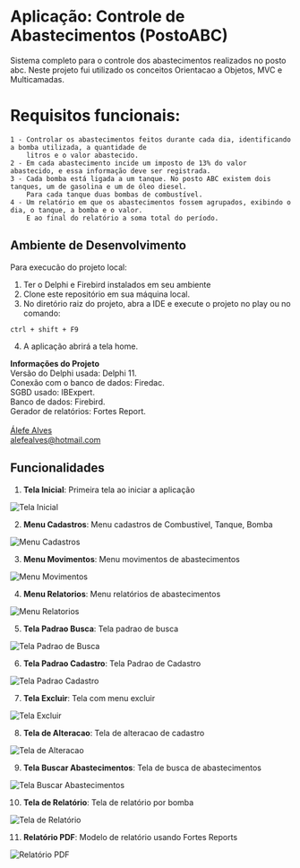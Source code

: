 # Aplicação: Controle de Abastecimentos (PostoABC)

Sistema completo para o controle dos abastecimentos realizados no posto abc. Neste projeto fui utilizado
os conceitos Orientacao a Objetos, MVC e Multicamadas.

# Requisitos funcionais:

    1 - Controlar os abastecimentos feitos durante cada dia, identificando a bomba utilizada, a quantidade de
        litros e o valor abastecido.
    2 - Em cada abastecimento incide um imposto de 13% do valor abastecido, e essa informação deve ser registrada.
    3 - Cada bomba está ligada a um tanque. No posto ABC existem dois tanques, um de gasolina e um de óleo diesel.
        Para cada tanque duas bombas de combustível.
    4 - Um relatório em que os abastecimentos fossem agrupados, exibindo o dia, o tanque, a bomba e o valor.
        E ao final do relatório a soma total do período.

## Ambiente de Desenvolvimento

Para execucão do projeto local:

1. Ter o Delphi e Firebird instalados em seu ambiente
2. Clone este repositório em sua máquina local.
3. No diretório raiz do projeto, abra a IDE e execute o projeto no play ou no comando:

```
ctrl + shift + F9
```

4. A aplicação abrirá a tela home.

<b>Informações do Projeto</b>
<br/>
Versão do Delphi usada: Delphi 11.<br/>
Conexão com o banco de dados: Firedac.<br/>
SGBD usado: IBExpert.<br/>
Banco de dados: Firebird.<br/>
Gerador de relatórios: Fortes Report.<br/>
<br/>
<a href="https://www.linkedin.com/in/alefe-alves/" target="_blank">Álefe Alves</a><br/>
alefealves@hotmail.com<br/>

## Funcionalidades

1. **Tela Inicial**: Primeira tela ao iniciar a aplicação

![Tela Inicial](screenshots/home.png)

2. **Menu Cadastros**: Menu cadastros de Combustivel, Tanque, Bomba

![Menu Cadastros](screenshots/menu_cadastros.png)

3. **Menu Movimentos**: Menu movimentos de abastecimentos

![Menu Movimentos](screenshots/menu_movimentos.png)

4. **Menu Relatorios**: Menu relatórios de abastecimentos

![Menu Relatorios](screenshots/menu_relatorios.png)

5. **Tela Padrao Busca**: Tela padrao de busca

![Tela Padrao de Busca](screenshots/buscar.png)

6. **Tela Padrao Cadastro**: Tela Padrao de Cadastro

![Tela Padrao Cadastro](screenshots/cadastrar.png)

7. **Tela Excluir**: Tela com menu excluir

![Tela Excluir](screenshots/excluir.png)

8. **Tela de Alteracao**: Tela de alteracao de cadastro

![Tela de Alteracao](screenshots/alterar.png)

9. **Tela Buscar Abastecimentos**: Tela de busca de abastecimentos

![Tela Buscar Abastecimentos](screenshots/buscar_abastecimentos.png)

10. **Tela de Relatório**: Tela de relatório por bomba

![Tela de Relatório](screenshots/relatorio_bomba.png)

11. **Relatório PDF**: Modelo de relatório usando Fortes Reports

![Relatório PDF](screenshots/relatorioPdf.png)
